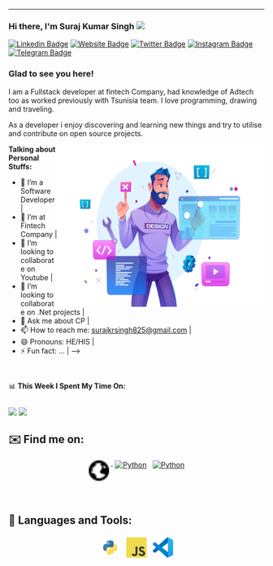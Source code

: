 ___________________________________
### Hi there, I'm Suraj Kumar Singh</a> <img src="https://media.giphy.com/media/hvRJCLFzcasrR4ia7z/giphy.gif" width="25px">

[![Linkedin Badge](https://img.shields.io/badge/-LinkedIn-0e76a8?style=flat-square&logo=Linkedin&logoColor=white)]()
[![Website Badge](https://img.shields.io/badge/Website-3b5998?style=flat-square&logo=google-chrome&logoColor=white)]()
[![Twitter Badge](https://img.shields.io/badge/-Twitter-00acee?style=flat-square&logo=Twitter&logoColor=white)]()
[![Instagram Badge](https://img.shields.io/badge/-Instagram-e4405f?style=flat-square&logo=Instagram&logoColor=white)]()
[![Telegram Badge](https://img.shields.io/badge/-Telegram-0088cc?style=flat-square&logo=Telegram&logoColor=white)]()  

### Glad to see you here!
<!-- &nbsp; ![](https://visitor-badge.glitch.me/badge?page_id=SurajSinghChauhan.SurajSinghChauhan) -->

I am a Fullstack developer at fintech Company, had knowledge of Adtech too as worked previously with Tsunisia team. I love programming, drawing and traveling.

As a developer i enjoy discovering and learning new things and try to utilise and contribute on open source projects. 

<img align="right"  src="https://github.com/SurajSinghChauhan/How_toAdd_img_TO_GITHUB/blob/main/work1.jpg" width="408" height="318"/>

**Talking about Personal Stuffs:**
- 🔭 I’m a Software Developer                                         |                                     
- 🌱 I’m at Fintech Company                                           |
- 👯 I’m looking to collaborate on Youtube                            |
- 🤔 I’m looking to collaborate on .Net projects                      |
- 💬 Ask me about CP                                                  |  
- 📫 How to reach me: surajkrsingh825@gmail.com                       |
- 😄 Pronouns: HE/HIS                                                 |
- ⚡ Fun fact: ...                                                    |
--> 

</br>

📊 **This Week I Spent My Time On:**
<!--START_SECTION:waka-->
```text

```
<!--END_SECTION:waka-->

<img src="https://github-readme-stats.vercel.app/api?username=SurajSinghChauhan&&show_icons=true&title_color=ffffff&icon_color=bb2acf&text_color=daf7dc&theme=tokyonight"/>      <img src="https://github-readme-stats.vercel.app/api/top-langs/?username=CharalambosIoannou&hide=php&theme=tokyonight"/>



## ✉️ Find me on:


<p align="center">
 <a href="" target="_blank" rel="noopener noreferrer"> <img src="https://raw.githubusercontent.com/iconic/open-iconic/master/svg/globe.svg" alt="Python" height="40" style="vertical-align:top; margin:4px"> </a>
 <a href="" target="_blank" rel="noopener noreferrer"> <img src="https://cdn.jsdelivr.net/npm/simple-icons@v3/icons/linkedin.svg" alt="Python" height="40" style="vertical-align:top; margin:4px"></a>
 <a href=""> <img src="https://cdn.jsdelivr.net/npm/simple-icons@v3/icons/gmail.svg" alt="Python" height="40" style="vertical-align:top; margin:4px"></a>
</p>

<br />

## 🧰 Languages and Tools:
<p align="center">
<img src="https://raw.githubusercontent.com/github/explore/80688e429a7d4ef2fca1e82350fe8e3517d3494d/topics/python/python.png" alt="Python" height="40" style="vertical-align:top; margin:4px">
<img src="https://raw.githubusercontent.com/github/explore/80688e429a7d4ef2fca1e82350fe8e3517d3494d/topics/javascript/javascript.png" alt="Javascript" height="40" style="vertical-align:top; margin:4px">
<img src="https://raw.githubusercontent.com/github/explore/80688e429a7d4ef2fca1e82350fe8e3517d3494d/topics/visual-studio-code/visual-studio-code.png" alt="VS Code" height="40" style="vertical-align:top; margin:4px">
</p>
